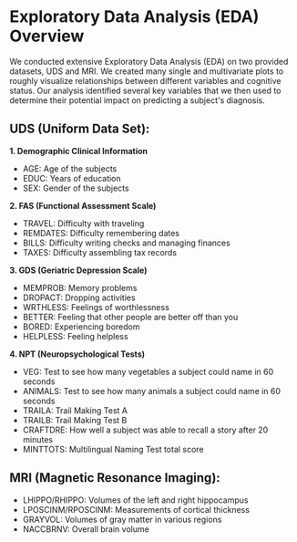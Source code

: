 # **Exploratory Data Analysis (EDA) Overview**

We conducted extensive Exploratory Data Analysis (EDA) on two provided datasets, UDS and MRI. We created many single and multivariate plots to roughly visualize relationships between different variables and cognitive status. Our analysis identified several key variables that we then used to determine their potential impact on predicting a subject's diagnosis.

## **UDS (Uniform Data Set):**
**1. Demographic Clinical Information**
* AGE: Age of the subjects
* EDUC: Years of education
* SEX: Gender of the subjects

**2. FAS (Functional Assessment Scale)**
* TRAVEL: Difficulty with traveling
* REMDATES: Difficulty remembering dates
* BILLS: Difficulty writing checks and managing finances
* TAXES: Difficulty assembling tax records

**3. GDS (Geriatric Depression Scale)**
* MEMPROB: Memory problems
* DROPACT: Dropping activities
* WRTHLESS: Feelings of worthlessness
* BETTER: Feeling that other people are better off than you
* BORED: Experiencing boredom
* HELPLESS: Feeling helpless

**4. NPT (Neuropsychological Tests)**
* VEG: Test to see how many vegetables a subject could name in 60 seconds
* ANIMALS: Test to see how many animals a subject could name in 60 seconds
* TRAILA: Trail Making Test A
* TRAILB: Trail Making Test B
* CRAFTDRE: How well a subject was able to recall a story after 20 minutes
* MINTTOTS: Multilingual Naming Test total score

## **MRI (Magnetic Resonance Imaging):**
* LHIPPO/RHIPPO: Volumes of the left and right hippocampus
* LPOSCINM/RPOSCINM: Measurements of cortical thickness
* GRAYVOL: Volumes of gray matter in various regions
* NACCBRNV: Overall brain volume


